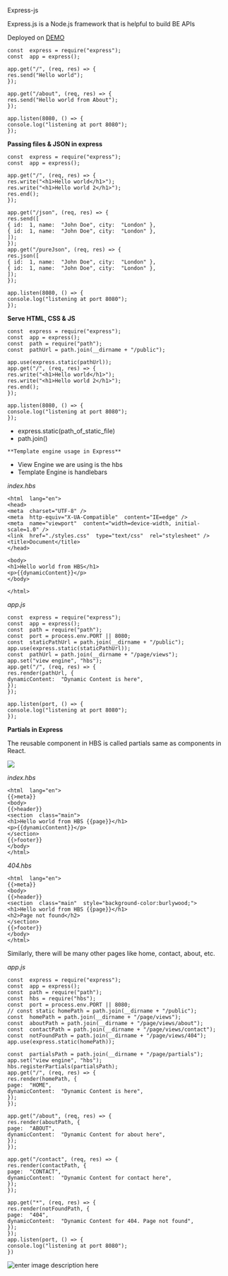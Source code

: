 
Express-js

Express.js is a Node.js framework that is helpful to build BE APIs

Deployed on  [DEMO](https://lazy-handbag-fish.cyclic.app/)

    const  express = require("express");
    const  app = express();
    
    app.get("/", (req, res) => {
    res.send("Hello world");
    }); 
    
    app.get("/about", (req, res) => {
    res.send("Hello world from About");
    });
    
    app.listen(8080, () => {
    console.log("listening at port 8080");
    });

**Passing files & JSON in express**

    const  express = require("express");
    const  app = express();
    
    app.get("/", (req, res) => {
    res.write("<h1>Hello world</h1>");
    res.write("<h1>Hello world 2</h1>");
    res.end();
    });
    
    app.get("/json", (req, res) => {
    res.send([
    { id:  1, name:  "John Doe", city:  "London" },
    { id:  1, name:  "John Doe", city:  "London" },
    ]);
    });
    app.get("/pureJson", (req, res) => {
    res.json([
    { id:  1, name:  "John Doe", city:  "London" },
    { id:  1, name:  "John Doe", city:  "London" },
    ]);
    });
    
    app.listen(8080, () => {
    console.log("listening at port 8080");
    });

**Serve HTML, CSS & JS**

  

    const  express = require("express");
    const  app = express();
    const  path = require("path");
    const  pathUrl = path.join(__dirname + "/public");
    
    app.use(express.static(pathUrl));
    app.get("/", (req, res) => {
    res.write("<h1>Hello world</h1>");
    res.write("<h1>Hello world 2</h1>");
    res.end();
    });
    
    app.listen(8080, () => {
    console.log("listening at port 8080");
    });

 -   express.static(path_of_static_file)
 -   path.join()
    
    
    **Template engine usage in Express**
 - View Engine we are using is the hbs 
 - Template Engine is handlebars

*index.hbs*

    <html  lang="en">
    <head>
    <meta  charset="UTF-8" />
    <meta  http-equiv="X-UA-Compatible"  content="IE=edge" />
    <meta  name="viewport"  content="width=device-width, initial-scale=1.0" />
    <link  href="./styles.css"  type="text/css"  rel="stylesheet" />
    <title>Document</title>
    </head>
    
    <body>
    <h1>Hello world from HBS</h1>
    <p>{{dynamicContent}}</p>
    </body>
    
    </html>


*app.js*

    const  express = require("express");
    const  app = express();
    const  path = require("path");
    const  port = process.env.PORT || 8080;
    const  staticPathUrl = path.join(__dirname + "/public");
    app.use(express.static(staticPathUrl));
    const  pathUrl = path.join(__dirname + "/page/views");
    app.set("view engine", "hbs");
    app.get("/", (req, res) => {
    res.render(pathUrl, {
    dynamicContent:  "Dynamic Content is here",
    });
    });
    
    app.listen(port, () => {
    console.log("listening at port 8080");
    });

**Partials in Express**

The reusable component in HBS is called partials same as components in React.

![](https://lh5.googleusercontent.com/kbb4u3Crc662L063CD9s_3_RKIvtJAc_SDyjyBwEMRKcTtaRL8ovgrFwwmS503e4xIGVLlktlHxgZi3ViwTxjo5rJD9IssG4h1jfseAfbhJqtR085PwZrwr5PlmH7cFySdeutuqBiniBi9dWSc9g9Iw)

*index.hbs*

    <html  lang="en">
    {{>meta}}
    <body>
    {{>header}}
    <section  class="main">
    <h1>Hello world from HBS {{page}}</h1>
    <p>{{dynamicContent}}</p>
    </section>
    {{>footer}}
    </body>
    </html>

*404.hbs*

    <html  lang="en">
    {{>meta}}
    <body>
    {{>header}}
    <section  class="main"  style="background-color:burlywood;">
    <h1>Hello world from HBS {{page}}</h1>
    <h2>Page not found</h2>
    </section>
    {{>footer}}
    </body>
    </html>

Similarly, there will be many other pages like home, contact, about, etc.

*app.js*

    const  express = require("express");
    const  app = express();
    const  path = require("path");
    const  hbs = require("hbs");
    const  port = process.env.PORT || 8080;
    // const static homePath = path.join(__dirname + "/public");
    const  homePath = path.join(__dirname + "/page/views");
    const  aboutPath = path.join(__dirname + "/page/views/about");
    const  contactPath = path.join(__dirname + "/page/views/contact");
    const  notFoundPath = path.join(__dirname + "/page/views/404");
    app.use(express.static(homePath));
    
    const  partialsPath = path.join(__dirname + "/page/partials");
    app.set("view engine", "hbs");
    hbs.registerPartials(partialsPath);
    app.get("/", (req, res) => {
    res.render(homePath, {
    page:  "HOME",
    dynamicContent:  "Dynamic Content is here",
    });
    });
    
    app.get("/about", (req, res) => {
    res.render(aboutPath, {
    page:  "ABOUT",
    dynamicContent:  "Dynamic Content for about here",
    });
    });
    
    app.get("/contact", (req, res) => {
    res.render(contactPath, {
    page:  "CONTACT",
    dynamicContent:  "Dynamic Content for contact here",
    });
    });
    
    app.get("*", (req, res) => {
    res.render(notFoundPath, {
    page:  "404",
    dynamicContent:  "Dynamic Content for 404. Page not found",
    });
    });
    app.listen(port, () => {
    console.log("listening at port 8080");
    })
![enter image description here](https://i.pinimg.com/originals/d9/cd/79/d9cd7975c056dbd78d68aba4ef696068.gif)
